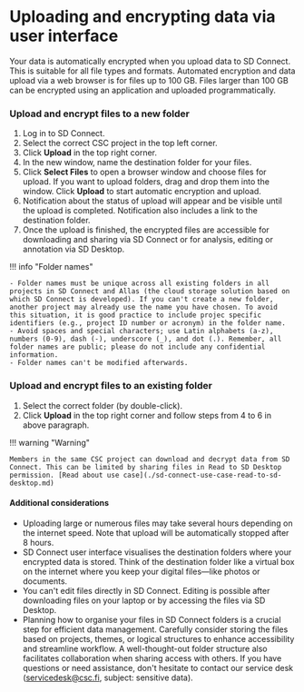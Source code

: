# Uploading and encrypting data via user interface 

Your data is automatically encrypted when you upload data to SD Connect. This is suitable for all file types and formats. Automated encryption and data upload via a web browser is for files up to 100 GB. Files larger than 100 GB can be encrypted using an application and uploaded programmatically.

### Upload and encrypt files to a new folder

1. Log in to SD Connect.
2. Select the correct CSC project in the top left corner.
3. Click **Upload** in the top right corner.
4. In the new window, name the destination folder for your files.
5. Click **Select Files** to open a browser window and choose files for upload. If you want to upload folders, drag and drop them into the window. Click **Upload** to start automatic encryption and upload.
6. Notification about the status of upload will appear and be visible until the upload is completed. Notification also includes a link to the destination folder.
7. Once the upload is finished, the encrypted files are accessible for downloading and sharing via SD Connect or for analysis, editing or annotation via SD Desktop.

!!! info "Folder names"
    
    - Folder names must be unique across all existing folders in all projects in SD Connect and Allas (the cloud storage solution based on which SD Connect is developed). If you can't create a new folder, another project may already use the name you have chosen. To avoid this situation, it is good practice to include projec specific identifiers (e.g., project ID number or acronym) in the folder name.
    - Avoid spaces and special characters; use Latin alphabets (a-z), numbers (0-9), dash (-), underscore (_), and dot (.). Remember, all folder names are public; please do not include any confidential information.
    - Folder names can't be modified afterwards.


### Upload and encrypt files to an existing folder

1. Select the correct folder (by double-click).
2. Click **Upload** in the top right corner and follow steps from 4 to 6 in above paragraph.


!!! warning "Warning"
    
    Members in the same CSC project can download and decrypt data from SD Connect. This can be limited by sharing files in Read to SD Desktop permission. [Read about use case](./sd-connect-use-case-read-to-sd-desktop.md)



#### Additional considerations

- Uploading large or numerous files may take several hours depending on the internet speed. Note that upload will be automatically stopped after 8 hours.
- SD Connect user interface visualises the destination folders where your encrypted data is stored. Think of the destination folder like a virtual box on the internet where you keep your digital files—like photos or documents.
- You can't edit files directly in SD Connect. Editing is possible after downloading files on your laptop or by accessing the files via SD Desktop.
- Planning how to organise your files in SD Connect  folders is a crucial step for efficient data management. Carefully consider storing the files based on projects, themes, or logical structures to enhance accessibility and streamline workflow. A well-thought-out folder structure also facilitates collaboration when sharing access with others. If you have questions or need assistance, don't hesitate to contact our service desk (servicedesk@csc.fi, subject: sensitive data).

